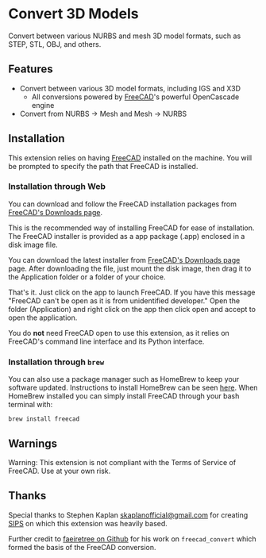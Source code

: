 # Convert 3D Models

Convert between various NURBS and mesh 3D model formats, such as STEP, STL, OBJ, and others.

## Features

* Convert between various 3D model formats, including IGS and X3D
  * All conversions powered by [FreeCAD](https://www.freecad.org/index.php)'s powerful OpenCascade engine
* Convert from NURBS -> Mesh and Mesh -> NURBS

## Installation

This extension relies on having [FreeCAD](https://www.freecad.org/) installed on the machine. You will be prompted to specify the path that FreeCAD is installed.

### Installation through Web

You can download and follow the FreeCAD installation packages from [FreeCAD's Downloads page](https://www.freecad.org/downloads.php). 

This is the recommended way of installing FreeCAD for ease of installation. The FreeCAD installer is provided as a app package (.app) enclosed in a disk image file.

You can download the latest installer from [FreeCAD's Downloads page](https://www.freecad.org/downloads.php) page. After downloading the file, just mount the disk image, then drag it to the Application folder or a folder of your choice.

That's it. Just click on the app to launch FreeCAD. If you have this message "FreeCAD can't be open as it is from unidentified developer." Open the folder (Application) and right click on the app then click open and accept to open the application.

You do **not** need FreeCAD open to use this extension, as it relies on FreeCAD's command line interface and its Python interface.

### Installation through `brew`

You can also use a package manager such as HomeBrew to keep your software updated. Instructions to install HomeBrew can be seen [here](https://brew.sh/). When HomeBrew installed you can simply install FreeCAD through your bash terminal with:

```brew install freecad```

## Warnings

Warning: This extension is not compliant with the Terms of Service of FreeCAD. Use at your own risk.

## Thanks

Special thanks to Stephen Kaplan <skaplanofficial@gmail.com> for creating [SIPS](https://github.com/raycast/extensions/tree/b415b8a9013e8569f788e5b7fc01a171a4f038d9/extensions/sips) on which this extension was heavily based.

Further credit to [faeiretree on Github](https://github.com/faerietree/freecad_convert) for his work on `freecad_convert` which formed the basis of the FreeCAD conversion.